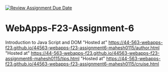 [![Review Assignment Due Date](https://classroom.github.com/assets/deadline-readme-button-24ddc0f5d75046c5622901739e7c5dd533143b0c8e959d652212380cedb1ea36.svg)](https://classroom.github.com/a/b9NC0g7h)
# WebApps-F23-Assignment-6
Introduction to Java Script and DOM
"Hosted at" https://44-563-webapps-f23.github.io/44563-webapps-f23-assignment6-mahesh0115/author.html
"Hosted at" https://44-563-webapps-f23.github.io/44563-webapps-f23-assignment6-mahesh0115/tips.html
"Hosted at" https://44-563-webapps-f23.github.io/44563-webapps-f23-assignment6-mahesh0115/cruise.html